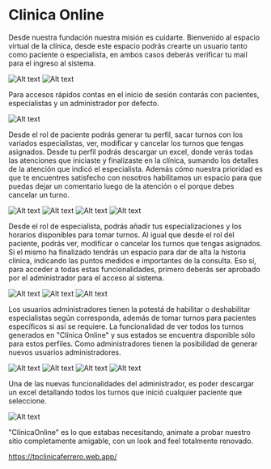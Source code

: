 # Clinica Online

Desde nuestra fundación nuestra misión es cuidarte.
Bienvenido al espacio virtual de la clínica, desde este espacio podrás crearte un usuario tanto como paciente o especialista, en ambos casos deberás verificar tu mail para el ingreso al sistema.

![Alt text](image.png)
![Alt text](image-1.png)

Para accesos rápidos contas en el inicio de sesión contarás con pacientes, especialistas y un administrador por defecto.

![Alt text](image-8.png)

Desde el rol de paciente podrás generar tu perfil, sacar turnos con los variados especialistas, ver, modificar y cancelar los turnos que tengas asignados. Desde tu perfil podrás descargar un excel, donde verás todas las atenciones que iniciaste y finalizaste en la clínica, sumando los detalles de la atención que indicó el especialista. Además cómo nuestra prioridad es que te encuentres satisfecho con nosotros habilitamos un espacio para que puedas dejar un comentario luego de la atención o el porque debes cancelar un turno.

![Alt text](image-5.png)
![Alt text](image-6.png)
![Alt text](image-3.png)
![Alt text](image-2.png)

Desde el rol de especialista, podrás añadir tus especializaciones y los horarios disponibles para tomar turnos. Al igual que desde el rol del paciente, podrás ver, modificar o cancelar los turnos que tengas asignados. Si el mismo ha finalizado tendrás un espacio para dar de alta la historia clínica, indicando las puntos medidos e importantes de la consulta. Eso sí, para acceder a todas estas funcionalidades, primero deberás ser aprobado por el administrador para el acceso al sistema. 

![Alt text](image-10.png)
![Alt text](image-9.png)
![Alt text](image-7.png)

Los usuarios administradores tienen la potestá de habilitar o deshabilitar especialistas según corresponda, además de tomar turnos para pacientes específicos si así se requiere. La funcionalidad de ver todos los turnos generados en "Clínica Online" y sus estados se encuentra disponible sólo para estos perfiles. Como administradores tienen la posibilidad de generar nuevos usuarios administradores.

![Alt text](image-11.png)
![Alt text](image-14.png)
![Alt text](image-12.png)
![Alt text](image-13.png)

Una de las nuevas funcionalidades del administrador, es poder descargar un excel detallando todos los turnos que inició cualquier paciente que seleccione.

![Alt text](image-15.png)

"ClínicaOnline" es lo que estabas necesitando, animate a probar nuestro sitio completamente amigable, con un look and feel totalmente renovado.

https://tpclinicaferrero.web.app/
